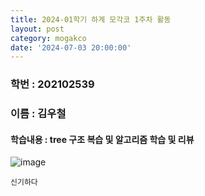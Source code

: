 ```yaml
---
title: 2024-01학기 하계 모각코 1주차 활동
layout: post
category: mogakco
date: '2024-07-03 20:00:00'
---
```


### 학번 : 202102539
### 이름 : 김우철

#### 학습내용 : tree 구조 복습 및 알고리즘 학습 및 리뷰


![image](https://github.com/user-attachments/assets/f2cdb918-dc52-4d6a-865d-7bbdfc563a64)

```phython
신기하다
```
